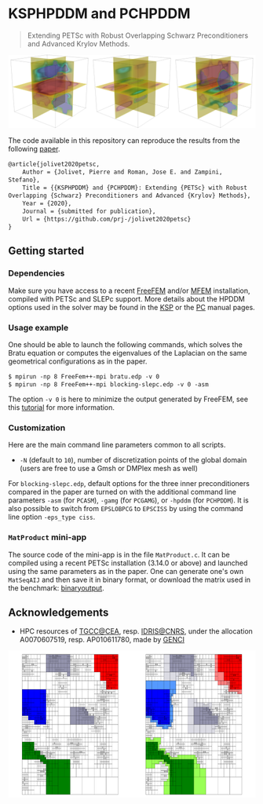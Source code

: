 # KSPHPDDM and PCHPDDM

> Extending PETSc with Robust Overlapping Schwarz Preconditioners and Advanced Krylov Methods.

<p align="center"><img src="https://github.com/prj-/jolivet2020petsc/raw/master/header.png"></p>

The code available in this repository can reproduce the results from the following [paper]().
```
@article{jolivet2020petsc,
    Author = {Jolivet, Pierre and Roman, Jose E. and Zampini, Stefano},
    Title = {{KSPHPDDM} and {PCHPDDM}: Extending {PETSc} with Robust Overlapping {Schwarz} Preconditioners and Advanced {Krylov} Methods},
    Year = {2020},
    Journal = {submitted for publication},
    Url = {https://github.com/prj-/jolivet2020petsc}
}
```

## Getting started
### Dependencies
Make sure you have access to a recent [FreeFEM](https://freefem.org/) and/or [MFEM](https://mfem.org/) installation, compiled with PETSc and SLEPc support. More details about the HPDDM options used in the solver may be found in the [KSP](https://www.mcs.anl.gov/petsc/petsc-dev/docs/manualpages/KSP/KSPHPDDM.html) or the [PC](https://www.mcs.anl.gov/petsc/petsc-dev/docs/manualpages/PC/PCHPDDM.html) manual pages.

### Usage example
One should be able to launch the following commands, which solves the Bratu equation or computes the eigenvalues of the Laplacian on the same geometrical configurations as in the paper.
```
$ mpirun -np 8 FreeFem++-mpi bratu.edp -v 0
$ mpirun -np 8 FreeFem++-mpi blocking-slepc.edp -v 0 -asm
```
The option `-v 0` is here to minimize the output generated by FreeFEM, see this [tutorial](http://jolivet.perso.enseeiht.fr/FreeFem-tutorial/) for more information.

### Customization
Here are the main command line parameters common to all scripts.

* `-N` (default to `10`), number of discretization points of the global domain (users are free to use a Gmsh or DMPlex mesh as well)

For `blocking-slepc.edp`, default options for the three inner preconditioners compared in the paper are turned on with the additional command line parameters `-asm` (for `PCASM`), `-gamg` (for `PCGAMG`), or `-hpddm` (for `PCHPDDM`). It is also possible to switch from `EPSLOBPCG` to `EPSCISS` by using the command line option `-eps_type ciss`.

### `MatProduct` mini-app
The source code of the mini-app is in the file `MatProduct.c`. It can be compiled using a recent PETSc installation (3.14.0 or above) and launched using the same parameters as in the paper. One can generate one's own `MatSeqAIJ` and then save it in binary format, or download the matrix used in the benchmark: [binaryoutput](http://jolivet.perso.enseeiht.fr/binaryoutput).

## Acknowledgements
* HPC resources of [TGCC@CEA](http://www-hpc.cea.fr/index-en.htm), resp. [IDRIS@CNRS](http://www.idris.fr/), under the allocation A0070607519, resp. AP010611780, made by [GENCI](http://www.genci.fr/en)

<p align="center"><img src="https://github.com/prj-/jolivet2020petsc/raw/master/footer.png" height="300"></p>
